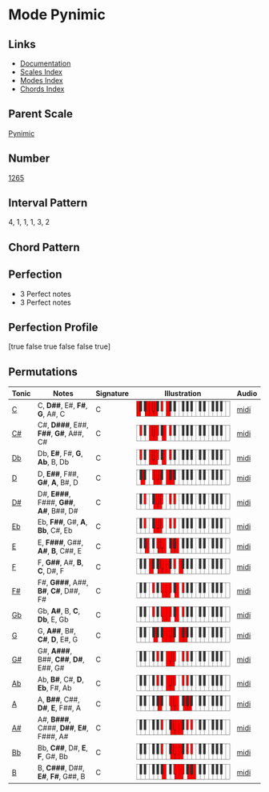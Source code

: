 # Mode Pynimic

## Links

- [Documentation](index.md)
- [Scales Index](Scales.md)
- [Modes Index](Modes.md)
- [Chords Index](Chords.md)

## Parent Scale

[Pynimic](ScalePynimic.md)

## Number

[1265](https://ianring.com/musictheory/scales/1265)

## Interval Pattern

4, 1, 1, 1, 3, 2

## Chord Pattern



## Perfection

- 3 Perfect notes
- 3 Perfect notes

## Perfection Profile

[true false true false false true]

## Permutations

| Tonic | Notes | Signature | Illustration | Audio |
|-------|-------|-----------|--------------|-------|
| [C](ModeCNaturalPynimic.md) | C, **D##**, E#, **F#**, **G**, A#, C | C | ![CNaturalPynimic](ModeCNaturalPynimic.png) | [midi](https://github.com/edipermadi/music/blob/main/docs/ModeCNaturalPynimic.mid?raw=true) |
| [C#](ModeCSharpPynimic.md) | C#, **D###**, E##, **F##**, **G#**, A##, C# | C | ![CSharpPynimic](ModeCSharpPynimic.png) | [midi](https://github.com/edipermadi/music/blob/main/docs/ModeCSharpPynimic.mid?raw=true) |
| [Db](ModeDFlatPynimic.md) | Db, **E#**, F#, **G**, **Ab**, B, Db | C | ![DFlatPynimic](ModeDFlatPynimic.png) | [midi](https://github.com/edipermadi/music/blob/main/docs/ModeDFlatPynimic.mid?raw=true) |
| [D](ModeDNaturalPynimic.md) | D, **E##**, F##, **G#**, **A**, B#, D | C | ![DNaturalPynimic](ModeDNaturalPynimic.png) | [midi](https://github.com/edipermadi/music/blob/main/docs/ModeDNaturalPynimic.mid?raw=true) |
| [D#](ModeDSharpPynimic.md) | D#, **E###**, F###, **G##**, **A#**, B##, D# | C | ![DSharpPynimic](ModeDSharpPynimic.png) | [midi](https://github.com/edipermadi/music/blob/main/docs/ModeDSharpPynimic.mid?raw=true) |
| [Eb](ModeEFlatPynimic.md) | Eb, **F##**, G#, **A**, **Bb**, C#, Eb | C | ![EFlatPynimic](ModeEFlatPynimic.png) | [midi](https://github.com/edipermadi/music/blob/main/docs/ModeEFlatPynimic.mid?raw=true) |
| [E](ModeENaturalPynimic.md) | E, **F###**, G##, **A#**, **B**, C##, E | C | ![ENaturalPynimic](ModeENaturalPynimic.png) | [midi](https://github.com/edipermadi/music/blob/main/docs/ModeENaturalPynimic.mid?raw=true) |
| [F](ModeFNaturalPynimic.md) | F, **G##**, A#, **B**, **C**, D#, F | C | ![FNaturalPynimic](ModeFNaturalPynimic.png) | [midi](https://github.com/edipermadi/music/blob/main/docs/ModeFNaturalPynimic.mid?raw=true) |
| [F#](ModeFSharpPynimic.md) | F#, **G###**, A##, **B#**, **C#**, D##, F# | C | ![FSharpPynimic](ModeFSharpPynimic.png) | [midi](https://github.com/edipermadi/music/blob/main/docs/ModeFSharpPynimic.mid?raw=true) |
| [Gb](ModeGFlatPynimic.md) | Gb, **A#**, B, **C**, **Db**, E, Gb | C | ![GFlatPynimic](ModeGFlatPynimic.png) | [midi](https://github.com/edipermadi/music/blob/main/docs/ModeGFlatPynimic.mid?raw=true) |
| [G](ModeGNaturalPynimic.md) | G, **A##**, B#, **C#**, **D**, E#, G | C | ![GNaturalPynimic](ModeGNaturalPynimic.png) | [midi](https://github.com/edipermadi/music/blob/main/docs/ModeGNaturalPynimic.mid?raw=true) |
| [G#](ModeGSharpPynimic.md) | G#, **A###**, B##, **C##**, **D#**, E##, G# | C | ![GSharpPynimic](ModeGSharpPynimic.png) | [midi](https://github.com/edipermadi/music/blob/main/docs/ModeGSharpPynimic.mid?raw=true) |
| [Ab](ModeAFlatPynimic.md) | Ab, **B#**, C#, **D**, **Eb**, F#, Ab | C | ![AFlatPynimic](ModeAFlatPynimic.png) | [midi](https://github.com/edipermadi/music/blob/main/docs/ModeAFlatPynimic.mid?raw=true) |
| [A](ModeANaturalPynimic.md) | A, **B##**, C##, **D#**, **E**, F##, A | C | ![ANaturalPynimic](ModeANaturalPynimic.png) | [midi](https://github.com/edipermadi/music/blob/main/docs/ModeANaturalPynimic.mid?raw=true) |
| [A#](ModeASharpPynimic.md) | A#, **B###**, C###, **D##**, **E#**, F###, A# | C | ![ASharpPynimic](ModeASharpPynimic.png) | [midi](https://github.com/edipermadi/music/blob/main/docs/ModeASharpPynimic.mid?raw=true) |
| [Bb](ModeBFlatPynimic.md) | Bb, **C##**, D#, **E**, **F**, G#, Bb | C | ![BFlatPynimic](ModeBFlatPynimic.png) | [midi](https://github.com/edipermadi/music/blob/main/docs/ModeBFlatPynimic.mid?raw=true) |
| [B](ModeBNaturalPynimic.md) | B, **C###**, D##, **E#**, **F#**, G##, B | C | ![BNaturalPynimic](ModeBNaturalPynimic.png) | [midi](https://github.com/edipermadi/music/blob/main/docs/ModeBNaturalPynimic.mid?raw=true) |
